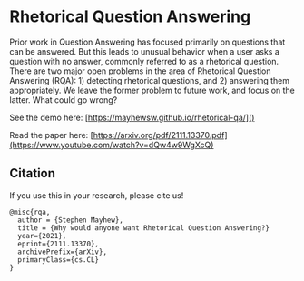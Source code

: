 # Rhetorical Question Answering

Prior work in Question Answering has focused primarily on questions that can be answered.
    But this leads to unusual behavior when a user asks a question with no answer, commonly
    referred to as a rhetorical question. There are two major open problems in the area of
    Rhetorical Question Answering (RQA): 1) detecting rhetorical questions, and 2) answering them appropriately.
    We leave the former problem to future work, and focus on the latter. What could go wrong?

        
See the demo here: [https://mayhewsw.github.io/rhetorical-qa/]()


Read the paper here: [https://arxiv.org/pdf/2111.13370.pdf](https://www.youtube.com/watch?v=dQw4w9WgXcQ)

## Citation

If you use this in your research, please cite us!

```
@misc{rqa,
  author = {Stephen Mayhew},
  title = {Why would anyone want Rhetorical Question Answering?}
  year={2021},
  eprint={2111.13370},
  archivePrefix={arXiv},
  primaryClass={cs.CL}
}
```
